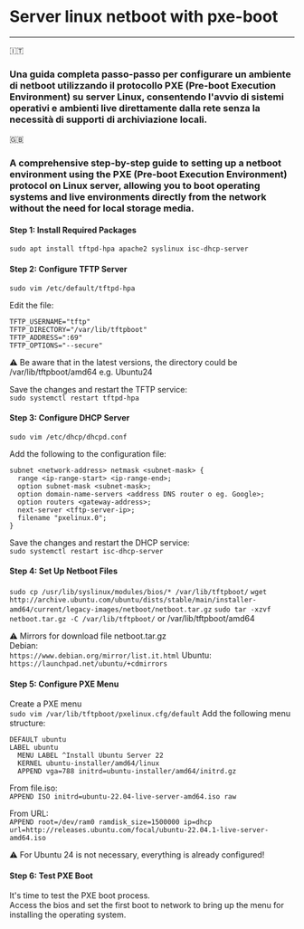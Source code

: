 # Server linux netboot with pxe-boot
---
:it:
### Una guida completa passo-passo per configurare un ambiente di netboot utilizzando il protocollo PXE (Pre-boot Execution Environment) su server Linux, consentendo l'avvio di sistemi operativi e ambienti live direttamente dalla rete senza la necessità di supporti di archiviazione locali.

:uk:
### A comprehensive step-by-step guide to setting up a netboot environment using the PXE (Pre-boot Execution Environment) protocol on Linux server, allowing you to boot operating systems and live environments directly from the network without the need for local storage media.

#### Step 1: Install Required Packages  
```sudo apt install tftpd-hpa apache2 syslinux isc-dhcp-server```

#### Step 2: Configure TFTP Server  
```
sudo vim /etc/default/tftpd-hpa
```

Edit the file:  
```
TFTP_USERNAME="tftp"
TFTP_DIRECTORY="/var/lib/tftpboot"
TFTP_ADDRESS=":69"
TFTP_OPTIONS="--secure"
```
:warning: Be aware that in the latest versions, the directory could be /var/lib/tftpboot/amd64 e.g. Ubuntu24

Save the changes and restart the TFTP service:  
```sudo systemctl restart tftpd-hpa```

#### Step 3: Configure DHCP Server  
```sudo vim /etc/dhcp/dhcpd.conf``` 

Add the following to the configuration file:  
```
subnet <network-address> netmask <subnet-mask> {
  range <ip-range-start> <ip-range-end>;
  option subnet-mask <subnet-mask>;
  option domain-name-servers <address DNS router o eg. Google>; 
  option routers <gateway-address>;
  next-server <tftp-server-ip>;
  filename "pxelinux.0";
}
```
Save the changes and restart the DHCP service:  
```sudo systemctl restart isc-dhcp-server```

#### Step 4: Set Up Netboot Files  
```sudo cp /usr/lib/syslinux/modules/bios/* /var/lib/tftpboot/```
```wget http://archive.ubuntu.com/ubuntu/dists/stable/main/installer-amd64/current/legacy-images/netboot/netboot.tar.gz```
```sudo tar -xzvf netboot.tar.gz -C /var/lib/tftpboot/```
or /var/lib/tftpboot/amd64   

:warning: Mirrors for download file netboot.tar.gz  
Debian:  
```https://www.debian.org/mirror/list.it.html```
Ubuntu:  
```https://launchpad.net/ubuntu/+cdmirrors```

#### Step 5: Configure PXE Menu
Create a PXE menu  
```sudo vim /var/lib/tftpboot/pxelinux.cfg/default```
Add the following menu structure:  
```
DEFAULT ubuntu
LABEL ubuntu
  MENU LABEL ^Install Ubuntu Server 22
  KERNEL ubuntu-installer/amd64/linux
  APPEND vga=788 initrd=ubuntu-installer/amd64/initrd.gz
```
From file.iso:  
```APPEND ISO initrd=ubuntu-22.04-live-server-amd64.iso raw```

From URL:  
```APPEND root=/dev/ram0 ramdisk_size=1500000 ip=dhcp url=http://releases.ubuntu.com/focal/ubuntu-22.04.1-live-server-amd64.iso```

:warning: For Ubuntu 24 is not necessary, everything is already configured!  

#### Step 6: Test PXE Boot  
It's time to test the PXE boot process.  
Access the bios and set the first boot to network to bring up the menu for installing the operating system.